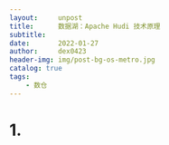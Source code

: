 ```yaml
---
layout:     unpost
title:      数据湖：Apache Hudi 技术原理
subtitle:   
date:       2022-01-27
author:     dex0423
header-img: img/post-bg-os-metro.jpg
catalog: true
tags:
    - 数仓
---
```



# 1. 


